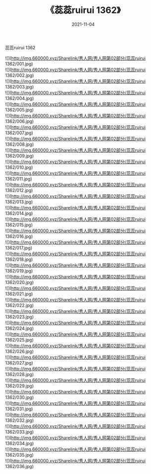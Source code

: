 ﻿---
layout: post
title:  《蕊蕊ruirui 1362》
date:   2021-11-04
img: http://img.660000.xyz/Sharelink/秀人网/秀人网第02部分/蕊蕊ruirui 1362/000.jpg
categories: [美女, 清纯, 唯美]
---

蕊蕊ruirui 1362

  ![](http://img.660000.xyz/Sharelink/秀人网/秀人网第02部分/蕊蕊ruirui 1362/001.jpg) <br> ![](http://img.660000.xyz/Sharelink/秀人网/秀人网第02部分/蕊蕊ruirui 1362/002.jpg) <br> ![](http://img.660000.xyz/Sharelink/秀人网/秀人网第02部分/蕊蕊ruirui 1362/003.jpg) <br> ![](http://img.660000.xyz/Sharelink/秀人网/秀人网第02部分/蕊蕊ruirui 1362/004.jpg) <br> ![](http://img.660000.xyz/Sharelink/秀人网/秀人网第02部分/蕊蕊ruirui 1362/005.jpg) <br> ![](http://img.660000.xyz/Sharelink/秀人网/秀人网第02部分/蕊蕊ruirui 1362/006.jpg) <br> ![](http://img.660000.xyz/Sharelink/秀人网/秀人网第02部分/蕊蕊ruirui 1362/007.jpg) <br> ![](http://img.660000.xyz/Sharelink/秀人网/秀人网第02部分/蕊蕊ruirui 1362/008.jpg) <br> ![](http://img.660000.xyz/Sharelink/秀人网/秀人网第02部分/蕊蕊ruirui 1362/009.jpg) <br> ![](http://img.660000.xyz/Sharelink/秀人网/秀人网第02部分/蕊蕊ruirui 1362/010.jpg) <br> ![](http://img.660000.xyz/Sharelink/秀人网/秀人网第02部分/蕊蕊ruirui 1362/011.jpg) <br> ![](http://img.660000.xyz/Sharelink/秀人网/秀人网第02部分/蕊蕊ruirui 1362/012.jpg) <br> ![](http://img.660000.xyz/Sharelink/秀人网/秀人网第02部分/蕊蕊ruirui 1362/013.jpg) <br> ![](http://img.660000.xyz/Sharelink/秀人网/秀人网第02部分/蕊蕊ruirui 1362/014.jpg) <br> ![](http://img.660000.xyz/Sharelink/秀人网/秀人网第02部分/蕊蕊ruirui 1362/015.jpg) <br> ![](http://img.660000.xyz/Sharelink/秀人网/秀人网第02部分/蕊蕊ruirui 1362/016.jpg) <br> ![](http://img.660000.xyz/Sharelink/秀人网/秀人网第02部分/蕊蕊ruirui 1362/017.jpg) <br> ![](http://img.660000.xyz/Sharelink/秀人网/秀人网第02部分/蕊蕊ruirui 1362/018.jpg) <br> ![](http://img.660000.xyz/Sharelink/秀人网/秀人网第02部分/蕊蕊ruirui 1362/019.jpg) <br> ![](http://img.660000.xyz/Sharelink/秀人网/秀人网第02部分/蕊蕊ruirui 1362/020.jpg) <br> ![](http://img.660000.xyz/Sharelink/秀人网/秀人网第02部分/蕊蕊ruirui 1362/021.jpg) <br> ![](http://img.660000.xyz/Sharelink/秀人网/秀人网第02部分/蕊蕊ruirui 1362/022.jpg) <br> ![](http://img.660000.xyz/Sharelink/秀人网/秀人网第02部分/蕊蕊ruirui 1362/023.jpg) <br> ![](http://img.660000.xyz/Sharelink/秀人网/秀人网第02部分/蕊蕊ruirui 1362/024.jpg) <br> ![](http://img.660000.xyz/Sharelink/秀人网/秀人网第02部分/蕊蕊ruirui 1362/025.jpg) <br> ![](http://img.660000.xyz/Sharelink/秀人网/秀人网第02部分/蕊蕊ruirui 1362/026.jpg) <br> ![](http://img.660000.xyz/Sharelink/秀人网/秀人网第02部分/蕊蕊ruirui 1362/027.jpg) <br> ![](http://img.660000.xyz/Sharelink/秀人网/秀人网第02部分/蕊蕊ruirui 1362/028.jpg) <br> ![](http://img.660000.xyz/Sharelink/秀人网/秀人网第02部分/蕊蕊ruirui 1362/029.jpg) <br> ![](http://img.660000.xyz/Sharelink/秀人网/秀人网第02部分/蕊蕊ruirui 1362/030.jpg) <br> ![](http://img.660000.xyz/Sharelink/秀人网/秀人网第02部分/蕊蕊ruirui 1362/031.jpg) <br> ![](http://img.660000.xyz/Sharelink/秀人网/秀人网第02部分/蕊蕊ruirui 1362/032.jpg) <br> ![](http://img.660000.xyz/Sharelink/秀人网/秀人网第02部分/蕊蕊ruirui 1362/033.jpg) <br> ![](http://img.660000.xyz/Sharelink/秀人网/秀人网第02部分/蕊蕊ruirui 1362/034.jpg) <br> ![](http://img.660000.xyz/Sharelink/秀人网/秀人网第02部分/蕊蕊ruirui 1362/035.jpg) <br> ![](http://img.660000.xyz/Sharelink/秀人网/秀人网第02部分/蕊蕊ruirui 1362/036.jpg) <br>
